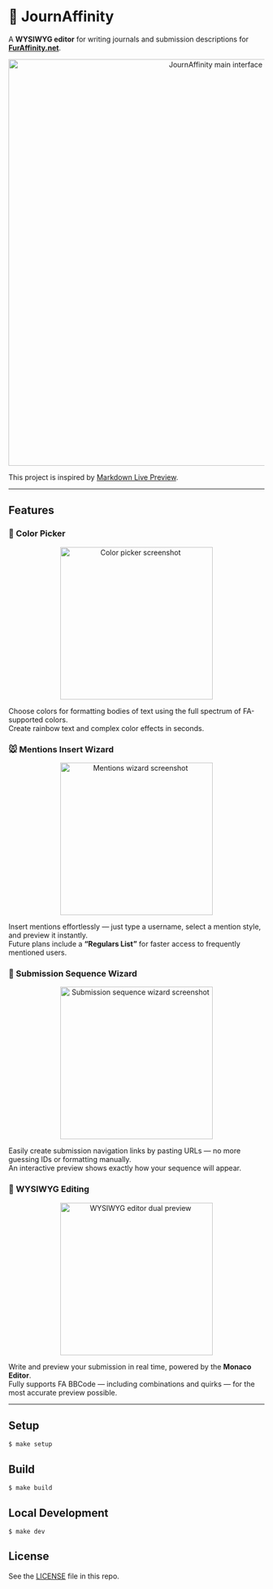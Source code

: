 # 🐾 JournAffinity

A **WYSIWYG editor** for writing journals and submission descriptions for **[FurAffinity.net](https://www.furaffinity.net/)**.

<p align="center">
  <img width="800" alt="JournAffinity main interface" src="https://github.com/user-attachments/assets/e9da40e7-cfc7-411f-8f26-cccae857110e" />
</p>

This project is inspired by [Markdown Live Preview](https://markdownlivepreview.com/).

---

## Features

### 🎨 Color Picker
<p align="center">
  <img width="300" alt="Color picker screenshot" src="https://github.com/user-attachments/assets/9836480a-e16f-4fc2-8317-d6e9f0e260dd" />
</p>

Choose colors for formatting bodies of text using the full spectrum of FA-supported colors.  
Create rainbow text and complex color effects in seconds.

### 🐭 Mentions Insert Wizard
<p align="center">
  <img width="300" alt="Mentions wizard screenshot" src="https://github.com/user-attachments/assets/870d161c-b216-43c2-85b2-62a069f4e492" />
</p>

Insert mentions effortlessly — just type a username, select a mention style, and preview it instantly.  
Future plans include a **“Regulars List”** for faster access to frequently mentioned users.

### 🔗 Submission Sequence Wizard
<p align="center">
  <img width="300" alt="Submission sequence wizard screenshot" src="https://github.com/user-attachments/assets/049f4338-3128-4c77-8ca2-3fc05fa90364" />
</p>

Easily create submission navigation links by pasting URLs — no more guessing IDs or formatting manually.  
An interactive preview shows exactly how your sequence will appear.

### 👀 WYSIWYG Editing
<p align="center">
  <img width="300" alt="WYSIWYG editor dual preview" src="https://github.com/user-attachments/assets/369a0b72-fd40-468f-9aa2-7c1bc3674e7e" />
</p>

Write and preview your submission in real time, powered by the **Monaco Editor**.  
Fully supports FA BBCode — including combinations and quirks — for the most accurate preview possible.

---

## Setup

```
$ make setup
```

## Build

```
$ make build
```

## Local Development

```
$ make dev
```

## License
See the [LICENSE](https://github.com/tanabe/markdown-live-preview/blob/master/LICENSE) file in this repo.
